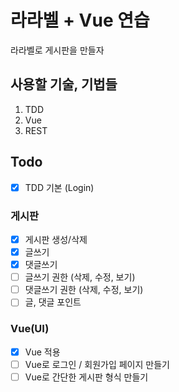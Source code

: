 라라벨 + Vue 연습
====
라라벨로 게시판을 만들자

사용할 기술, 기법들
---
1. TDD
2. Vue
3. REST

## Todo
- [x] TDD 기본 (Login)

### 게시판
- [x] 게시판 생성/삭제
- [x] 글쓰기
- [x] 댓글쓰기
- [ ] 글쓰기 권한 (삭제, 수정, 보기)
- [ ] 댓글쓰기 권한 (삭제, 수정, 보기)
- [ ] 글, 댓글 포인트

### Vue(UI)
- [x] Vue 적용
- [ ] Vue로 로그인 / 회원가입 페이지 만들기
- [ ] Vue로 간단한 게시판 형식 만들기
